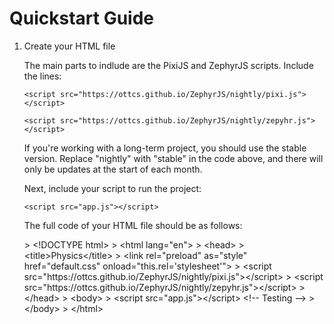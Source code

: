 <h1>Quickstart Guide</h1>
<ol>
<li>Create your HTML file
<p>The main parts to indlude are the PixiJS and ZephyrJS scripts. Include the lines:</p>
<p><code>&lt;script src="https://ottcs.github.io/ZephyrJS/nightly/pixi.js"&gt;&lt;/script&gt;</code></p>
<p><code>&lt;script src="https://ottcs.github.io/ZephyrJS/nightly/zepyhr.js"&gt;&lt;/script&gt;</code></p>
<p>If you're working with a long-term project, you should use the stable version. Replace "nightly" with "stable" in the code above, and there will only be updates at the start of each month.</p>
<p>Next, include your script to run the project:</p>
<p><code>&lt;script src="app.js"&gt;&lt;/script&gt;</code></p>
<p>The full code of your HTML file should be as follows:</p>
> &lt;!DOCTYPE html&gt;
> &lt;html lang="en"&gt;
> &lt;head&gt;
>     &lt;title&gt;Physics&lt;/title&gt;
>     &lt;link rel="preload" as="style" href="default.css" onload="this.rel='stylesheet'"&gt;
>     &lt;script src="https://ottcs.github.io/ZephyrJS/nightly/pixi.js"&gt;&lt;/script&gt;
>     &lt;script src="https://ottcs.github.io/ZephyrJS/nightly/zepyhr.js"&gt;&lt;/script&gt;
> &lt;/head&gt;
> &lt;body&gt;
>     &lt;script src="app.js"&gt;&lt;/script&gt; &lt;!-- Testing --&gt;
> &lt;/body&gt;
> &lt;/html&gt;
</li>
</ol>